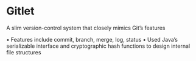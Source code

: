 # Gitlet
A slim version-control system that closely mimics Git’s features

•	Features include commit, branch, merge, log, status
•	Used Java’s serializable interface and cryptographic hash functions to design internal file structures

